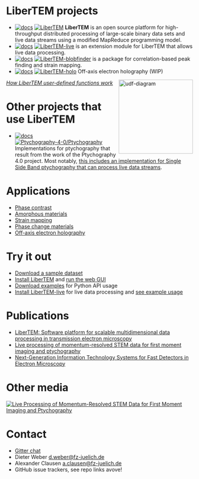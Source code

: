 # LiberTEM projects

- [![docs](https://img.shields.io/badge/%F0%9F%95%AE-docs-green)](https://libertem.github.io/LiberTEM/) [![LiberTEM](https://img.shields.io/github/stars/LiberTEM/LiberTEM?label=LiberTEM&style=social)](https://github.com/liberTEM/LiberTEM/) **LiberTEM** is an open source platform for high-throughput distributed processing of large-scale binary data sets and live data streams using a modified MapReduce programming model.
- [![docs](https://img.shields.io/badge/%F0%9F%95%AE-docs-green)](https://libertem.github.io/LiberTEM-live/) [![LiberTEM-live](https://img.shields.io/github/stars/LiberTEM/LiberTEM-live?label=LiberTEM-live&style=social)](https://github.com/LiberTEM/LiberTEM-live/) is an extension module for LiberTEM that allows live data processing.
- [![docs](https://img.shields.io/badge/%F0%9F%95%AE-docs-green)](https://libertem.github.io/LiberTEM-blobfinder/) [![LiberTEM-blobfinder](https://img.shields.io/github/stars/LiberTEM/LiberTEM-blobfinder?label=LiberTEM-blobfinder&style=social)](https://github.com/liberTEM/LiberTEM-blobfinder) is a package for correlation-based peak finding and strain mapping.
- [![docs](https://img.shields.io/badge/%F0%9F%95%AE-docs-green)](https://libertem.github.io/LiberTEM/app/holography.html) [![LiberTEM-holo](https://img.shields.io/github/stars/LiberTEM/LiberTEM-holo?label=LiberTEM-holo&style=social)](https://github.com/liberTEM/LiberTEM-holo/) Off-axis electron holography (WIP)

<a href="https://libertem.github.io/LiberTEM/udf.html#how-udfs-works">
  <img src="https://user-images.githubusercontent.com/25689052/130770293-d1309c02-9b5f-4767-863e-66ac3b1fa6da.png" alt="udf-diagram" width="200" style="float:right"/>
  
  *How LiberTEM user-defined functions work*
</a>

# Other projects that use LiberTEM
- [![docs](https://img.shields.io/badge/%F0%9F%95%AE-docs-green)](https://ptychography-4-0.github.io/ptychography/) [![Ptychography-4-0/Ptychography](https://img.shields.io/github/stars/Ptychography-4-0/ptychography?label=Ptychography-4-0/Ptychography&style=social)](https://github.com/Ptychography-4-0/ptychography/) Implementations for ptychography that result from the work of the Ptychography 4.0 project. Most notably, [this includes an implementation for Single Side Band ptychography that can process live data streams](https://ptychography-4-0.github.io/ptychography/algorithms.html#single-side-band).

# Applications

- [Phase contrast](https://libertem.github.io/LiberTEM/app/phasecontrast.html)
- [Amorphous materials](https://libertem.github.io/LiberTEM/app/amorphous.html)
- [Strain mapping](https://libertem.github.io/LiberTEM-blobfinder/examples.html)
- [Phase change materials](https://libertem.github.io/LiberTEM/app/phasechange.html)
- [Off-axis electron holography](https://libertem.github.io/LiberTEM/app/holography.html)

# Try it out
- [Download a sample dataset](https://libertem.github.io/LiberTEM/sample_datasets.html)
- [Install LiberTEM](https://libertem.github.io/LiberTEM/install.html) and [run the web GUI](https://libertem.github.io/LiberTEM/usage.html)
- [Download examples](https://github.com/LiberTEM/LiberTEM/tree/master/examples) for Python API usage
- [Install LiberTEM-live](https://libertem.github.io/LiberTEM-live/#installation) for live data processing and [see example usage](https://libertem.github.io/LiberTEM-live/merlin.html)


# Publications
- [LiberTEM: Software platform for scalable multidimensional data processing in transmission electron microscopy](https://joss.theoj.org/papers/10.21105/joss.02006)
- [Live processing of momentum-resolved STEM data for first moment imaging and ptychography](https://arxiv.org/abs/2106.13457)
- [Next-Generation Information Technology Systems for Fast Detectors in Electron Microscopy](https://arxiv.org/abs/2003.11332)

# Other media

[![Live Processing of Momentum-Resolved STEM Data for First Moment Imaging and Ptychography](https://user-images.githubusercontent.com/25689052/130770116-73a3eb34-a03f-4542-b8fa-8cacae61df51.png)](http://www.youtube.com/watch?v=6s_ewwgOhoI "Live Processing of Momentum-Resolved STEM Data for First Moment Imaging and Ptychography")


# Contact
- [Gitter chat](https://gitter.im/LiberTEM/Lobby)
- Dieter Weber <d.weber@fz-juelich.de>
- Alexander Clausen <a.clausen@fz-juelich.de>
- GitHub issue trackers, see repo links avove!
